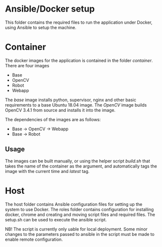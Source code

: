 # Ansible/Docker setup

This folder contains the required files to run the application under Docker, using Ansible to setup the machine. 

# Container
The docker images for the application is contained in the folder *container*. There are four images

* Base
* OpenCV
* Robot
* Webapp

The *base* image installs python, supervisor, nginx and other basic requirements to a base Ubuntu 18.04 image. The *OpenCV* image builds OpenCV 3.4.1 from source and installs it into the image. 

The dependencies of the images are as follows:
* Base -> OpenCV -> Webapp
* Base -> Robot


## Usage
The images can be built manually, or using the helper script *build.sh* that takes the name of the container as the argument, and automatically tags the image with the current time and *latest* tag. 


# Host

The host folder contains Ansible configuration files for setting up the system to use Docker. The roles folder contains configuration for installing docker, chrome and creating and moving script files and required files. The setup.sh can be used to execute the ansible script. 

NB! The script is currently only uable for local deployment. Some minor changes to the parameters passed to ansible in the script must be made to enable remote configuration. 
